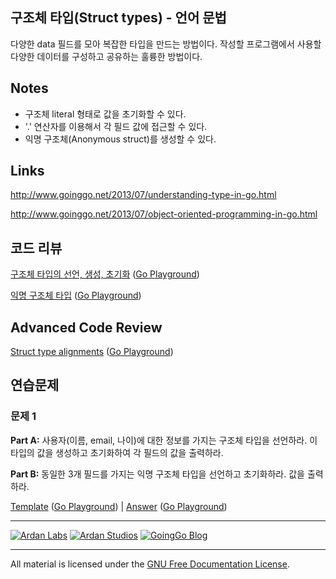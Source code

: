 ## 구조체 타입(Struct types) - 언어 문법

다양한 data 필드를 모아 복잡한 타입을 만드는 방법이다. 작성할 프로그램에서 사용할 다양한 데이터를 구성하고 공유하는 훌륭한 방법이다.

## Notes

* 구조체 literal 형태로 값을 초기화할 수 있다.
* '.' 연산자를 이용해서 각 필드 값에 접근할 수 있다.
* 익명 구조체(Anonymous struct)를 생성할 수 있다.

## Links

http://www.goinggo.net/2013/07/understanding-type-in-go.html

http://www.goinggo.net/2013/07/object-oriented-programming-in-go.html

## 코드 리뷰

[구조체 타입의 선언, 생성, 초기화](example1/example1.go) ([Go Playground](http://play.golang.org/p/-oeDmu2et8))

[익명 구조체 타입](example2/example2.go) ([Go Playground](http://play.golang.org/p/_xxuE1Ep6U))

## Advanced Code Review

[Struct type alignments](advanced/example1/example1.go) ([Go Playground](http://play.golang.org/p/1CL1ACDipG))

## 연습문제

### 문제 1

**Part A:** 사용자(이름, email, 나이)에 대한 정보를 가지는 구조체 타입을 선언하라. 이 타입의 값을 생성하고 초기화하여 각 필드의 값을 출력하라.

**Part B:** 동일한 3개 필드를 가지는 익명 구조체 타입을 선언하고 초기화하라. 값을 출력하라.

[Template](exercises/template1/template1.go) ([Go Playground](http://play.golang.org/p/ItPe2EEy9X)) | 
[Answer](exercises/exercise1/exercise1.go) ([Go Playground](http://play.golang.org/p/tnn-8hJPUd))

___
[![Ardan Labs](../../00-slides/images/ggt_logo.png)](http://www.ardanlabs.com)
[![Ardan Studios](../../00-slides/images/ardan_logo.png)](http://www.ardanstudios.com)
[![GoingGo Blog](../../00-slides/images/ggb_logo.png)](http://www.goinggo.net)
___
All material is licensed under the [GNU Free Documentation License](https://github.com/ArdanStudios/gotraining/blob/master/LICENSE).
